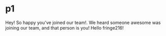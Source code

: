 # p1
Hey! So happy you've joined our team!. We heard someone awesome was joining our team, and that person is you! Hello fringe216!
